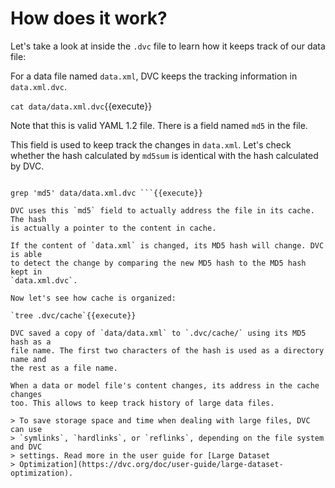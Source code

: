 # How does it work?

Let's take a look at inside the `.dvc` file to learn how it keeps track of our
data file: 

For a data file named `data.xml`, DVC keeps the tracking information in
`data.xml.dvc`. 

`cat data/data.xml.dvc`{{execute}}

Note that this is valid YAML 1.2 file. There is a field named `md5` in the
file. 

This field is used to keep track the changes in `data.xml`. Let's check whether
the hash calculated by `md5sum` is identical with the hash calculated by DVC. 

``` md5sum data/data.xml 

grep 'md5' data/data.xml.dvc ```{{execute}}

DVC uses this `md5` field to actually address the file in its cache. The hash
is actually a pointer to the content in cache. 

If the content of `data.xml` is changed, its MD5 hash will change. DVC is able
to detect the change by comparing the new MD5 hash to the MD5 hash kept in
`data.xml.dvc`.

Now let's see how cache is organized:

`tree .dvc/cache`{{execute}}

DVC saved a copy of `data/data.xml` to `.dvc/cache/` using its MD5 hash as a
file name. The first two characters of the hash is used as a directory name and
the rest as a file name. 

When a data or model file's content changes, its address in the cache changes
too. This allows to keep track history of large data files.

> To save storage space and time when dealing with large files, DVC can use
> `symlinks`, `hardlinks`, or `reflinks`, depending on the file system and DVC
> settings. Read more in the user guide for [Large Dataset
> Optimization](https://dvc.org/doc/user-guide/large-dataset-optimization).
